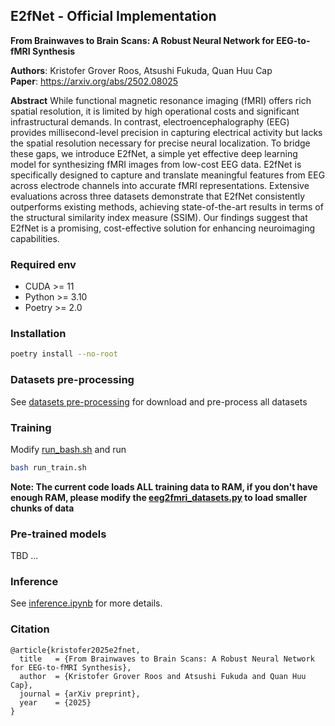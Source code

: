 ## E2fNet - Official Implementation
**From Brainwaves to Brain Scans: A Robust Neural Network for EEG-to-fMRI Synthesis**

**Authors**: Kristofer Grover Roos, Atsushi Fukuda, Quan Huu Cap<br>
**Paper**: https://arxiv.org/abs/2502.08025<br>

**Abstract**
While functional magnetic resonance imaging (fMRI) offers rich spatial resolution, it is limited by high operational costs and significant infrastructural demands. 
In contrast, electroencephalography (EEG) provides millisecond-level precision in capturing electrical activity but lacks the spatial resolution necessary for precise neural localization. 
To bridge these gaps, we introduce E2fNet, a simple yet effective deep learning model for synthesizing fMRI images from low-cost EEG data. 
E2fNet is specifically designed to capture and translate meaningful features from EEG across electrode channels into accurate fMRI representations. 
Extensive evaluations across three datasets demonstrate that E2fNet consistently outperforms existing methods, achieving state-of-the-art results in terms of the structural similarity index measure (SSIM). 
Our findings suggest that E2fNet is a promising, cost-effective solution for enhancing neuroimaging capabilities.

### Required env
- CUDA >= 11
- Python >= 3.10
- Poetry >= 2.0
  
### Installation
```bash
poetry install --no-root
```

### Datasets pre-processing
See [datasets pre-processing](docs/datasets_howto.md) for download and pre-process all datasets

### Training
Modify [run_bash.sh](run_train.sh) and run
```bash
bash run_train.sh
```
**Note: The current code loads ALL training data to RAM, if you don't have enough RAM, please modify the [eeg2fmri_datasets.py](eeg2fmri_datasets.py) to load smaller chunks of data**

### Pre-trained models
TBD ...

### Inference
See [inference.ipynb](inference.ipynb) for more details. 

### Citation

```
@article{kristofer2025e2fnet,
  title   = {From Brainwaves to Brain Scans: A Robust Neural Network for EEG-to-fMRI Synthesis},
  author  = {Kristofer Grover Roos and Atsushi Fukuda and Quan Huu Cap},
  journal = {arXiv preprint},
  year    = {2025}
}
```